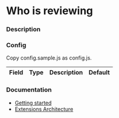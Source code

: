 # Who is reviewing

### Description

### Config

Copy config.sample.js as config.js.

| Field | Type | Description | Default |
| ----- | ---- | ----------- | ------- |

### Documentation

- [Getting started](https://developer.chrome.com/docs/extensions/mv3/getstarted/)
- [Extensions Architecture](https://developer.chrome.com/docs/extensions/mv3/architecture-overview/)
